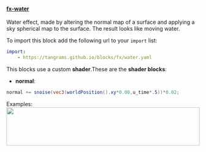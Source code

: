 

#### [fx-water](#fx-water) <a href="https://github.com/tangrams/blocks/blob/gh-pages/fx/water.yaml" target="_blank"><i class="fa fa-github" aria-hidden="true"></i></a>

Water effect, made by altering the normal map of a surface and applying a sky spherical map to the surface. 
The result looks like moving water.



To import this block add the following url to your `import` list:

```yaml
import:
    - https://tangrams.github.io/blocks/fx/water.yaml
```


This blocks use a custom **shader**.These are the **shader blocks**:

- **normal**:

```glsl
normal += snoise(vec3(worldPosition().xy*0.08,u_time*.5))*0.02;
```



Examples:
<a href="https://mapzen.com/tangram/play/?scene=https://tangrams.github.io/tangram-sandbox/styles/sandbox.yaml" target="_blank">
<img src="https://tangrams.github.io/tangram-sandbox/styles/sandbox.png" style="width: 100%; height: 100px; object-fit: cover;">
</a>

